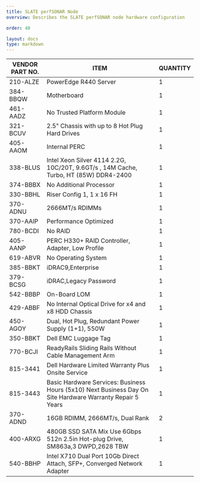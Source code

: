 ```yaml
---
title: SLATE perfSONAR Node
overview: Describes the SLATE perfSONAR node hardware configuration

order: 40

layout: docs
type: markdown
---
```


| VENDOR PART NO. | ITEM | QUANTITY | 
| ---- | ---- | ---- |
| 210-ALZE | PowerEdge R440 Server | 1 |
| 384-BBQW | Motherboard | 1 |
| 461-AADZ | No Trusted Platform Module | 1 |
| 321-BCUV | 2.5" Chassis with up to 8 Hot Plug Hard Drives | 1 |
| 405-AAOM | Internal PERC | 1 |
| 338-BLUS | Intel Xeon Silver 4114 2.2G, 10C/20T, 9.6GT/s , 14M Cache, Turbo, HT (85W) DDR4-2400 | 1 |
| 374-BBBX | No Additional Processor | 1 |
| 330-BBHL | Riser Config 1, 1 x 16 FH | 1 |
| 370-ADNU | 2666MT/s RDIMMs | 1 |
| 370-AAIP | Performance Optimized | 1 | 
| 780-BCDI | No RAID | 1 |
| 405-AANP | PERC H330+ RAID Controller, Adapter, Low Profile | 1 |
| 619-ABVR | No Operating System | 1 | 
| 385-BBKT | iDRAC9,Enterprise | 1 |
| 379-BCSG | iDRAC,Legacy Password | 1 |
| 542-BBBP | On-Board LOM | 1  |
| 429-ABBF | No Internal Optical Drive for x4 and x8 HDD Chassis | 1 |
| 450-AGOY | Dual, Hot Plug, Redundant Power Supply (1+1), 550W | 1 |
| 350-BBKT | Dell EMC Luggage Tag | 1 |
| 770-BCJI | ReadyRails Sliding Rails Without Cable Management Arm | 1 |
| 815-3441 | Dell Hardware Limited Warranty Plus Onsite Service  | 1 |
| 815-3443 | Basic Hardware Services: Business Hours (5x10) Next Business Day On Site Hardware Warranty Repair 5 Years | 1 |
| 370-ADND | 16GB RDIMM, 2666MT/s, Dual Rank | 2 | 
| 400-ARXG | 480GB SSD SATA Mix Use 6Gbps 512n 2.5in Hot-plug Drive, SM863a,3 DWPD,2628 TBW | 1 |
| 540-BBHP | Intel X710 Dual Port 10Gb Direct Attach, SFP+, Converged Network Adapter | 1 |
